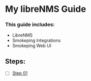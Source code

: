# My libreNMS Guide

### This guide includes:
- LibreNMS
- Smokeping Integrations
- Smokeping Web UI

## Steps:
- [ ] [Step 01](Step_01.md)


